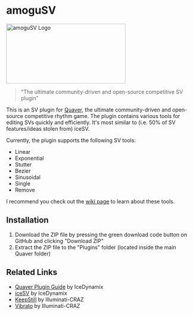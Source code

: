 # amoguSV
<img src="https://user-images.githubusercontent.com/53842237/126182216-381a7104-7814-4661-8f80-fcb3a5034398.png" alt="amoguSV Logo" width=320px height=160px>

> "The ultimate community-driven and open-source competitive SV plugin"

This is an SV plugin for [Quaver](https://github.com/Quaver), the ultimate community-driven and open-source competitive
rhythm game. The plugin contains various tools for editing SVs quickly and efficiently.
It's most similar to (i.e. 50% of SV features/ideas stolen from) iceSV.

Currently, the plugin supports the following SV tools:
* Linear
* Exponential
* Stutter
* Bezier
* Sinusoidal
* Single
* Remove

I recommend you check out the [wiki page](https://github.com/kloi34/amoguSV/wiki) to learn about these tools.

## Installation
1. Download the ZIP file by pressing the green download code button on GitHub and clicking "Download ZIP"
2. Extract the ZIP file to the "Plugins" folder (located inside the main Quaver folder)

## Related Links
* [Quaver Plugin Guide](https://github.com/IceDynamix/QuaverPluginGuide/blob/master/quaver_plugin_guide.md) by IceDynamix
* [iceSV](https://github.com/IceDynamix/iceSV) by IceDynamix
* [KeepStill](https://github.com/Illuminati-CRAZ/KeepStill) by Illuminati-CRAZ
* [Vibrato](https://github.com/Illuminati-CRAZ/Vibrato) by Illuminati-CRAZ
